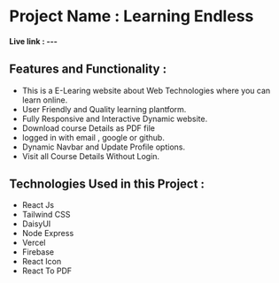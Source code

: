 # Project Name : Learning Endless
#### Live link : ---

## Features and Functionality :

* This is a E-Learing website about Web Technologies where you can learn online.
* User Friendly and Quality learning plantform.
* Fully Responsive and Interactive Dynamic website.
* Download course Details as PDF file
* logged in with email , google or github.
* Dynamic Navbar and Update Profile options.
* Visit all Course Details Without Login.

## Technologies Used in this Project :
* React Js
* Tailwind CSS
* DaisyUI
* Node Express
* Vercel 
* Firebase
* React Icon
* React To PDF
